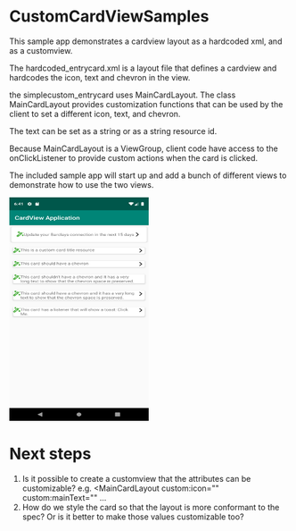 # CustomCardViewSamples
This sample app demonstrates a cardview layout as a hardcoded xml, and as a customview.

The hardcoded_entrycard.xml is a layout file that defines a cardview and hardcodes the icon, text and chevron in the view.

the simplecustom_entrycard uses MainCardLayout.  The class MainCardLayout provides customization functions 
that can be used by the client to set a different icon, text, and chevron.

The text can be set as a string or as a string resource id.

Because MainCardLayout is a ViewGroup, client code have access to the onClickListener to provide custom actions when the card is clicked.

The included sample app will start up and add a bunch of different views to demonstrate how to use the two views.

<img src="./Screenshot_Main.png"  width="250" height="400" />


# Next steps
1. Is it possible to create a customview that the attributes can be customizable? e.g. <MainCardLayout custom:icon="" custom:mainText="" ...
2. How do we style the card so that the layout is more conformant to the spec?  Or is it better to make those values customizable too?
